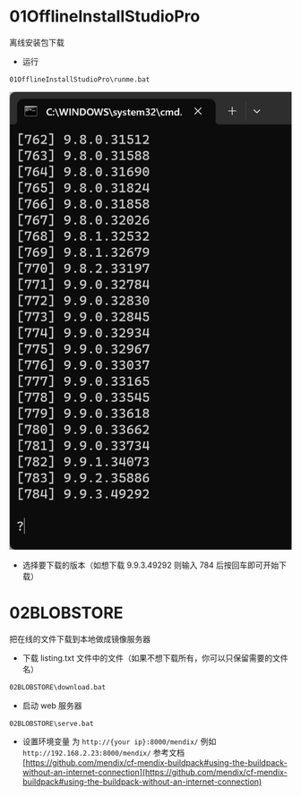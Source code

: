 # 01OfflineInstallStudioPro

离线安装包下载

- 运行

```cmd
01OfflineInstallStudioPro\runme.bat
```

![Alt text](img/offline.png)

- 选择要下载的版本（如想下载 9.9.3.49292 则输入 784 后按回车即可开始下载）

# 02BLOBSTORE

把在线的文件下载到本地做成镜像服务器

- 下载 listing.txt 文件中的文件（如果不想下载所有，你可以只保留需要的文件名）

```cmd
02BLOBSTORE\download.bat
```

- 启动 web 服务器

```cmd
02BLOBSTORE\serve.bat
```

- 设置环境变量 为 `http://{your ip}:8000/mendix/` 例如 `http://192.168.2.23:8000/mendix/`
参考文档[https://github.com/mendix/cf-mendix-buildpack#using-the-buildpack-without-an-internet-connection](https://github.com/mendix/cf-mendix-buildpack#using-the-buildpack-without-an-internet-connection)